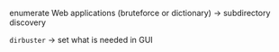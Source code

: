 enumerate Web applications (bruteforce or dictionary) -> subdirectory discovery

`dirbuster` -> set what is needed in GUI